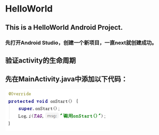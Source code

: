 # HelloWorld
## This is a HelloWorld Android Project.
### 先打开Android Studio，创建一个新项目，一直next就创建成功。
## 验证activity的生命周期
## 先在MainActivity.java中添加以下代码：
![](https://github.com/dj-jun/HelloWorld/blob/master/images/6.png)
